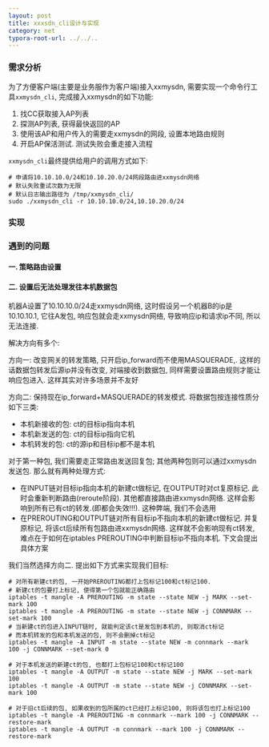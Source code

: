 ```yaml
---
layout: post
title: xxxsdn_cli设计与实现
category: net
typora-root-url: ../../..
---
```


### 需求分析

为了方便客户端(主要是业务服作为客户端)接入xxmysdn, 需要实现一个命令行工具`xxmysdn_cli`, 完成接入xxmysdn的如下功能:

1. 找CC获取接入AP列表
2. 探测AP列表, 获得最快返回的AP
3. 使用该AP和用户传入的需要走xxmysdn的网段, 设置本地路由规则
4. 开启AP保活测试. 测试失败会重走接入流程

`xxmysdn_cli`最终提供给用户的调用方式如下:

 ```shell
# 申请将10.10.10.0/24和10.10.20.0/24网段路由进xxmysdn网络
# 默认失败重试次数为无限
# 默认日志输出路径为 /tmp/xxmysdn_cli/
sudo ./xxmysdn_cli -r 10.10.10.0/24,10.10.20.0/24
 ```



### 实现



### 遇到的问题

#### 一. 策略路由设置



#### 二. 设置后无法处理发往本机数据包

机器A设置了10.10.10.0/24走xxmysdn网络, 这时假设另一个机器B的ip是10.10.10.1, 它往A发包, 响应包就会走xxmysdn网络, 导致响应ip和请求ip不同, 所以无法连接.

解决方向有多个:

方向一: 改变网关的转发策略, 只开启ip_forward而不使用MASQUERADE,. 这样的话数据包转发后源ip并没有改变, 对端接收到数据包, 同样需要设置路由规则才能让响应包进入. 这样其实对许多场景并不友好

方向二: 保持现在ip_forward+MASQUERADE的转发模式. 将数据包按连接性质分如下三类:
* 本机新接收的包: ct的目标ip指向本机
* 本机新发送的包: ct的目标ip指向它机
* 本机转发的包: ct的源ip和目标ip都不是本机

对于第一种包, 我们需要走正常路由发送回复包; 其他两种包则可以通过xxmysdn发送包. 那么就有两种处理方式:

* 在INPUT链对目标ip指向本机的新建ct做标记, 在OUTPUT时对ct复原标记. 此时会重新判断路由(reroute阶段). 其他都直接路由进xxmysdn网络. 这样会影响到所有已有ct的转发.(即都会失效!!!). 这种弊端, 我们不会选用
* 在PREROUTING和OUTPUT链对所有目标ip不指向本机的新建ct做标记. 并复原标记, 将该ct后续所有包路由进xxmysdn网络. 这样就不会影响现有ct转发, 难点在于如何在iptables PREROUTING中判断目标ip不指向本机. 下文会提出具体方案



我们当然选择方向二. 提出如下方式来实现我们目标:

```shell
# 对所有新建ct的包, 一开始PREROUTING都打上包标记100和ct标记100. 
# 新建ct的包要打上标记, 使得第一个包就能正确路由
iptables -t mangle -A PREROUTING -m state --state NEW -j MARK --set-mark 100
iptables -t mangle -A PREROUTING -m state --state NEW -j CONNMARK --set-mark 100
# 当新建ct的包进入INPUT链时, 就能判定该ct是发包到本机的, 则取消ct标记
# 而本机转发的包和本机发送的包, 则不会删掉ct标记
iptables -t mangle -A INPUT -m state --state NEW -m connmark --mark 100 -j CONNMARK --set-mark 0

# 对于本机发送的新建ct的包, 也都打上包标记100和ct标记100
iptables -t mangle -A OUTPUT -m state --state NEW -j MARK --set-mark 100
iptables -t mangle -A OUTPUT -m state --state NEW -j CONNMARK --set-mark 100

# 对于旧ct后续的包, 如果收到的包所属的ct已经打上标记100, 则将该包也打上标记100
iptables -t mangle -A PREROUTING -m connmark --mark 100 -j CONNMARK --restore-mark
iptables -t mangle -A OUTPUT -m connmark --mark 100 -j CONNMARK --restore-mark
```

